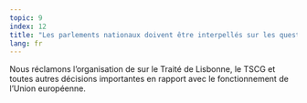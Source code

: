 ```yaml
---
topic: 9
index: 12
title: "Les parlements nationaux doivent être interpellés sur les questions européennes, avant toute prise de décision au niveau européen. "
lang: fr
---
```

Nous réclamons l’organisation de sur le Traité de Lisbonne, le TSCG et toutes
autres décisions importantes en rapport avec le fonctionnement de l’Union
européenne.
